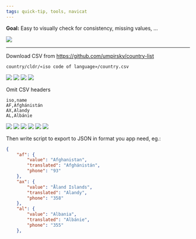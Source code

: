 ```yaml
---
tags: quick-tip, tools, navicat
---
```


**Goal:** Easy to visually check for consistency, missing values, ...

![](final.png)

***

Download CSV from <https://github.com/umpirsky/country-list>
```
country/cldr/«iso code of language»/country.csv
```

![](1.png)
![](2.png)
![](3.png)
![](4.png)

Omit CSV headers

```csv
iso,name
AF,Afghánistán
AX,Alandy
AL,Albánie
```

![](5.png)
![](6.png)
![](7.png)
![](8.png)
![](9.png)
![](10.png)

Then write script to export to JSON in format you app need, eg.:
```json
{
	"af": {
		"value": "Afghanistan",
		"translated": "Afghánistán",
		"phone": "93"
	},
	"ax": {
		"value": "Åland Islands",
		"translated": "Alandy",
		"phone": "358"
	},
	"al": {
		"value": "Albania",
		"translated": "Albánie",
		"phone": "355"
	},
```
